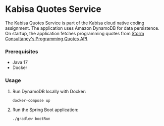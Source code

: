 # Kabisa Quotes Service

The Kabisa Quotes Service is part of the Kabisa cloud native coding assignment. The application uses Amazon DynamoDB for
data persistence. On startup, the application fetches programming quotes
from [Storm Consultancy's Programming Quotes API](http://quotes.stormconsultancy.co.uk/api).

### Prerequisites

- Java 17
- Docker

### Usage

1. Run DynamoDB locally with Docker:
   ```
   docker-compose up
   ```

2. Run the Spring Boot application:
   ```
   ./gradlew bootRun
   ```